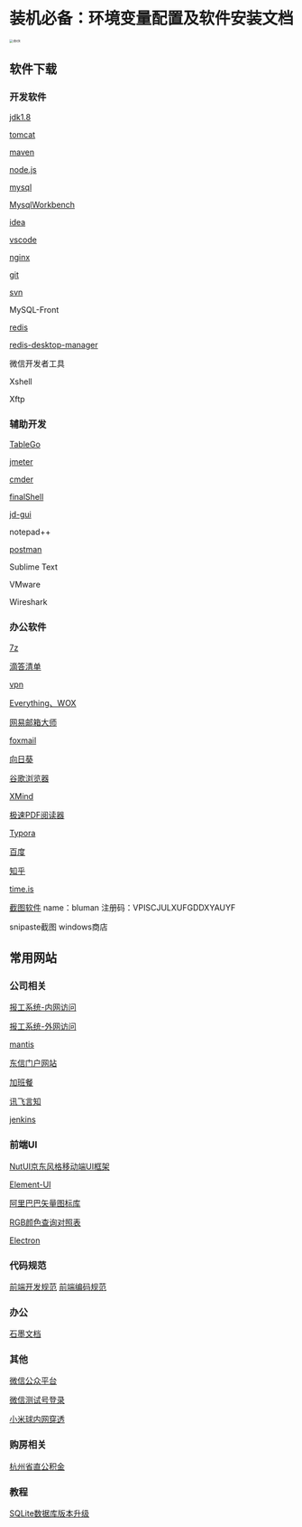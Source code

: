 # 装机必备：环境变量配置及软件安装文档

<img :src="$withBase('/img/a/1.jpg')" alt="dock" style="zoom:40%;">

## 软件下载

### 开发软件

[jdk1.8](https://www.oracle.com/java/technologies/javase/javase-jdk8-downloads.html)

[tomcat](http://tomcat.apache.org/)

[maven](https://maven.apache.org/download.cgi)

[node.js](https://nodejs.org/en/download/)

[mysql](https://dev.mysql.com/downloads/file/?id=488055)

[MysqlWorkbench](https://dev.mysql.com/downloads/workbench/)

[idea](https://www.jetbrains.com/idea/)

[vscode](https://code.visualstudio.com/download)

[nginx](http://nginx.org/en/download.html)

[git](https://git-scm.com/)

[svn](https://tortoisesvn.net/downloads.html)

MySQL-Front

[redis](https://github.com/microsoftarchive/redis/releases)

[redis-desktop-manager](https://github.com/uglide/RedisDesktopManager/releases)

微信开发者工具

Xshell

Xftp

### 辅助开发

[TableGo](http://www.tablego.cn/)

[jmeter](https://jmeter.apache.org/download_jmeter.cgi)

[cmder](http://cmder.net/)

[finalShell](http://www.hostbuf.com/downloads/finalshell_install.exe)

[jd-gui](https://github.com/java-decompiler/jd-gui/releases)

notepad++

[postman](https://www.postman.com/downloads/)

Sublime Text

VMware

Wireshark

### 办公软件

[7z](https://www.7-zip.org/)

[滴答清单](https://www.dida365.com/about/download)

[vpn](vpn.eastcom.com)

[Everything、WOX](https://github.com/Wox-launcher/Wox/releases)

[网易邮箱大师](http://mail.163.com/dashi/)

[foxmail](https://www.foxmail.com/)

[向日葵](https://sunlogin.oray.com/download/)

[谷歌浏览器](http://chrome.jlzbwd2.cn/)

[XMind](https://www.xmind.cn/download/)

[极速PDF阅读器](https://www.jisupdf.com/)

[Typora](https://www.typora.io/#windows)

[百度](http://www.baidu.com)

[知乎](https://www.zhihu.com/)

[time.is](https://time.is/)

[截图软件](https://www.faststonecapture.cn/download) name：bluman  注册码：VPISCJULXUFGDDXYAUYF 

snipaste截图 windows商店

## 常用网站

### 公司相关

[报工系统-内网访问](http://10.8.206.233:30088/login)

[报工系统-外网访问](http://si.eastcom.com:8088/login)

[mantis](http://10.0.2.28/mantis/login_page.php?return=%2Fmantis%2Fmy_view_page.php)

[东信门户网站](http://urp.eastcom.com) 

[加班餐](http://10.8.206.127:8888/)

[讯飞言知](http://10.8.3.10:18080/uap-server/login?service=http%3A%2F%2F10.8.3.10%3A18080%2FDroidMe&at=uap)

[jenkins](http://10.8.206.233:31888/login)

### 前端UI

[NutUI京东风格移动端UI框架](http://nutui.jd.com/#/intro)

[Element-UI](https://element.eleme.cn/#/zh-CN)

[阿里巴巴矢量图标库](https://www.iconfont.cn/home/index?spm=a313x.7781069.1998910419.2)

[RGB颜色查询对照表](https://www.114la.com/other/rgb.htm)

[Electron](https://www.electronjs.org/)

### 代码规范
[前端开发规范](https://www.w3cschool.cn/webdevelopment/)
[前端编码规范](https://www.w3cschool.cn/bdl2e3/)

### 办公

[石墨文档](https://shimo.im/welcome)

### 其他

[微信公众平台](https://mp.weixin.qq.com/)

[微信测试号登录](https://mp.weixin.qq.com/debug/cgi-bin/sandbox?t=sandbox/login)

[小米球内网穿透](http://ngrok.ciqiuwl.cn/)

### 购房相关
[杭州省直公积金](https://p.zjgjj.com/szwsdt/grlogin)

### 教程
[SQLite数据库版本升级](https://blog.csdn.net/feibendexiaoma/article/details/79526187)


